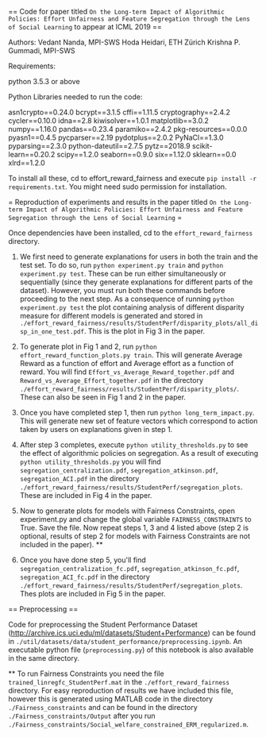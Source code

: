 == Code for paper titled ``On the Long-term Impact of Algorithmic Policies: Effort Unfairness and Feature Segregation through the Lens of Social Learning`` to appear at ICML 2019 ==

Authors:
Vedant Nanda, MPI-SWS
Hoda Heidari, ETH Zürich
Krishna P. Gummadi, MPI-SWS


Requirements:

python 3.5.3 or above

Python Libraries needed to run the code:

asn1crypto==0.24.0
bcrypt==3.1.5
cffi==1.11.5
cryptography==2.4.2
cycler==0.10.0
idna==2.8
kiwisolver==1.0.1
matplotlib==3.0.2
numpy==1.16.0
pandas==0.23.4
paramiko==2.4.2
pkg-resources==0.0.0
pyasn1==0.4.5
pycparser==2.19
pydotplus==2.0.2
PyNaCl==1.3.0
pyparsing==2.3.0
python-dateutil==2.7.5
pytz==2018.9
scikit-learn==0.20.2
scipy==1.2.0
seaborn==0.9.0
six==1.12.0
sklearn==0.0
xlrd==1.2.0


To install all these, cd to effort_reward_fairness and execute ``pip install -r requirements.txt``. You might need sudo permission for installation.


= Reproduction of experiments and results in the paper titled ``On the Long-term Impact of Algorithmic Policies: Effort Unfairness and Feature Segregation through the Lens of Social Learning`` =

Once dependencies have been installed, cd to the ``effort_reward_fairness`` directory.

1. We first need to generate explanations for users in both the train and the test set. To do so, run ``python experiment.py train`` and ``python experiment.py test``. These can be run either simultaneously or sequentially (since they generate explanations for different parts of the dataset). However, you must run both these commands before proceeding to the next step. As a consequence of running ``python experiment.py test`` the plot containing analysis of different disparity measure for different models is generated and stored in ``./effort_reward_fairness/results/StudentPerf/disparity_plots/all_disp_in_one_test.pdf``. This is the plot in Fig 3 in the paper.

2. To generate plot in Fig 1 and 2, run ``python effort_reward_function_plots.py train``. This will generate Average Reward as a function of effort and Average effort as a function of reward. You will find ``Effort_vs_Average_Reward_together.pdf`` and ``Reward_vs_Average_Effort_together.pdf`` in the directory ``./effort_reward_fairness/results/StudentPerf/disparity_plots/``. These can also be seen in Fig 1 and 2 in the paper.

3. Once you have completed step 1, then run ``python long_term_impact.py``. This will generate new set of feature vectors which correspond to action taken by users on explanations given in step 1.

4. After step 3 completes, execute ``python utility_thresholds.py`` to see the effect of algorithmic policies on segregation. As a result of executing ``python utility_thresholds.py`` you will find ``segregation_centralization.pdf``, ``segregation_atkinson.pdf``, ``segregation_ACI.pdf`` in the directory ``./effort_reward_fairness/results/StudentPerf/segregation_plots``. These are included in Fig 4 in the paper.

5. Now to generate plots for models with Fairness Constraints, open experiment.py and change the global variable ``FAIRNESS_CONSTRAINTS`` to True. Save the file. Now repeat steps 1, 3 and 4 listed above (step 2 is optional, results of step 2 for models with Fairness Constraints are not included in the paper). **

6. Once you have done step 5, you'll find ``segregation_centralization_fc.pdf``, ``segregation_atkinson_fc.pdf``, ``segregation_ACI_fc.pdf`` in the directory ``./effort_reward_fairness/results/StudentPerf/segregation_plots``. Thes plots are included in Fig 5 in the paper.


== Preprocessing ==

Code for preprocessing the Student Performance Dataset (http://archive.ics.uci.edu/ml/datasets/Student+Performance) can be found in ``./util/datasets/data/student_performance/preprocessing.ipynb``. An executable python file (``preprocessing.py``) of this notebook is also available in the same directory.


** To run Fairness Constraints you need the file ``trained_linregfc_StudentPerf.mat`` in the ``./effort_reward_fairness`` directory. For easy reproduction of results we have included this file, however this is generated using MATLAB code in the directory ``./Fairness_constraints`` and can be found in the directory ``./Fairness_constraints/Output`` after you run ``./Fairness_constraints/Social_welfare_constrained_ERM_regularized.m``.
